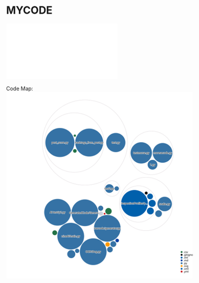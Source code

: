 # MYCODE


![Glasses Project](./Brillen_Project.stl)


Code Map:
![Visualization of the codebase](./diagram.svg)
